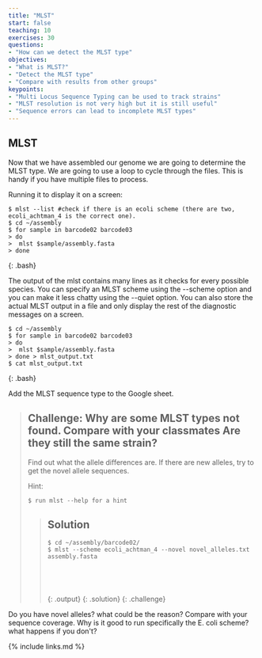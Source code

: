 ```yaml
---
title: "MLST"
start: false
teaching: 10
exercises: 30
questions:
- "How can we detect the MLST type"
objectives:
- "What is MLST?"
- "Detect the MLST type"
- "Compare with results from other groups"
keypoints:
- "Multi Locus Sequence Typing can be used to track strains"
- "MLST resolution is not very high but it is still useful"
- "Sequence errors can lead to incomplete MLST types"
---
```


## MLST

Now that we have assembled our genome we are going to determine the MLST type. We are going to use a loop to cycle through the files. This is handy if you have multiple files to process.

Running it to display it on a screen:
~~~
$ mlst --list #check if there is an ecoli scheme (there are two, ecoli_achtman_4 is the correct one). 
$ cd ~/assembly
$ for sample in barcode02 barcode03
> do
>  mlst $sample/assembly.fasta
> done
~~~
{: .bash}

The output of the mlst contains many lines as it checks for every possible species. You can specify an MLST scheme using the --scheme option and you can make it less chatty using the --quiet option. You can also store the actual MLST output in a file and only display the rest of the diagnostic messages on a screen.
~~~
$ cd ~/assembly
$ for sample in barcode02 barcode03
> do
>  mlst $sample/assembly.fasta
> done > mlst_output.txt
$ cat mlst_output.txt
~~~
{: .bash}

Add the MLST sequence type to the Google sheet. 

> ## Challenge: Why are some MLST types not found. Compare with your classmates Are they still the same strain?
>
> Find out what the allele differences are. If there are new alleles, try to get the novel allele sequences.  
> 
>
> Hint:
> ~~~
> $ run mlst --help for a hint
> ~~~
> 
> 
> > ## Solution
> >
> > 
> > ~~~
> > $ cd ~/assembly/barcode02/
> > $ mlst --scheme ecoli_achtman_4 --novel novel_alleles.txt assembly.fasta
> >  
> > 
> > 
> > 
> > 
> > ~~~
> > {: .output}
> {: .solution}
{: .challenge}

Do you have novel alleles? what could be the reason? Compare with your sequence coverage. Why is it good to run specifically the E. coli scheme? what happens if you don't? 


{% include links.md %}
